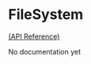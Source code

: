 FileSystem
======================

[(API Reference)](http://wooga.github.io/Wooga.Lambda-CSharp/reference/wooga-lambda-filesystem-filesystem.html)

No documentation yet
